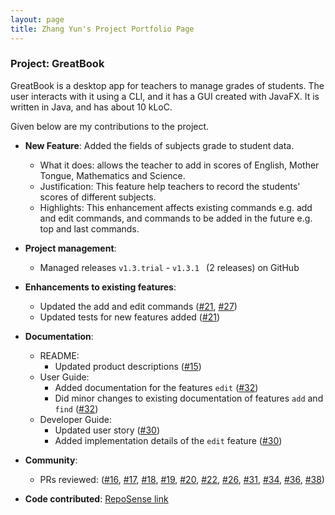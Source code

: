 ```yaml
---
layout: page
title: Zhang Yun's Project Portfolio Page
---
```


### Project: GreatBook

GreatBook is a desktop app for teachers to manage grades of students. The user interacts with it using a CLI, and it has a GUI created with JavaFX. It is written in Java, and has about 10 kLoC.

Given below are my contributions to the project.

* **New Feature**: Added the fields of subjects grade to student data.
  * What it does: allows the teacher to add in scores of English, Mother Tongue, Mathematics and Science.
  * Justification: This feature help teachers to record the students' scores of different subjects.
  * Highlights: This enhancement affects existing commands e.g. add and edit commands, and commands to be added in the future e.g. top and last commands.

* **Project management**:
  * Managed releases `v1.3.trial` - `v1.3.1 ` (2 releases) on GitHub

* **Enhancements to existing features**:
  * Updated the add and edit commands
  ([\#21](https://github.com/AY2122S2-TIC4002-F18-2/tp2/pull/21),
  [\#27](https://github.com/AY2122S2-TIC4002-F18-2/tp2/pull/27))
  * Updated tests for new features added ([\#21](https://github.com/AY2122S2-TIC4002-F18-2/tp2/pull/21))

* **Documentation**:
  * README:
    * Updated product descriptions ([\#15](https://github.com/AY2122S2-TIC4002-F18-2/tp2/pull/15))
  * User Guide:
    * Added documentation for the features `edit` ([\#32](https://github.com/AY2122S2-TIC4002-F18-2/tp2/pull/32))
    * Did minor changes to existing documentation of features `add` and `find` ([\#32](https://github.com/AY2122S2-TIC4002-F18-2/tp2/pull/32))
  * Developer Guide:
    * Updated user story ([\#30](https://github.com/AY2122S2-TIC4002-F18-2/tp2/pull/30))
    * Added implementation details of the `edit` feature ([\#30](https://github.com/AY2122S2-TIC4002-F18-2/tp2/pull/30))

* **Community**:
  * PRs reviewed:
  ([\#16](https://github.com/AY2122S2-TIC4002-F18-2/tp2/pull/16),
  [\#17](https://github.com/AY2122S2-TIC4002-F18-2/tp2/pull/17),
  [\#18](https://github.com/AY2122S2-TIC4002-F18-2/tp2/pull/18),
  [\#19](https://github.com/AY2122S2-TIC4002-F18-2/tp2/pull/19),
  [\#20](https://github.com/AY2122S2-TIC4002-F18-2/tp2/pull/20),
  [\#22](https://github.com/AY2122S2-TIC4002-F18-2/tp2/pull/22),
  [\#26](https://github.com/AY2122S2-TIC4002-F18-2/tp2/pull/26),
  [\#31](https://github.com/AY2122S2-TIC4002-F18-2/tp2/pull/31),
  [\#34](https://github.com/AY2122S2-TIC4002-F18-2/tp2/pull/34),
  [\#36](https://github.com/AY2122S2-TIC4002-F18-2/tp2/pull/36),
  [\#38](https://github.com/AY2122S2-TIC4002-F18-2/tp2/pull/38))

* **Code contributed**: [RepoSense link](https://nus-tic4002-ay2122s2.github.io/tp-dashboard/?search=&sort=groupTitle&sortWithin=title&timeframe=commit&mergegroup=&groupSelect=groupByRepos&breakdown=true&checkedFileTypes=docs~functional-code~test-code~other&since=2022-02-11&tabOpen=true&tabType=authorship&tabAuthor=zyjarvis&tabRepo=AY2122S2-TIC4002-F18-2%2Ftp2%5Bmaster%5D&authorshipIsMergeGroup=false&authorshipFileTypes=docs~functional-code~test-code&authorshipIsBinaryFileTypeChecked=false)
